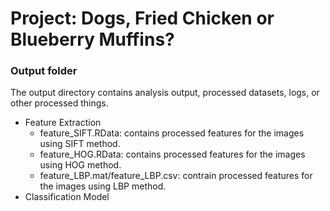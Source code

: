 # Project: Dogs, Fried Chicken or Blueberry Muffins? 
### Output folder

The output directory contains analysis output, processed datasets, logs, or other processed things.

+ Feature Extraction  
  + feature_SIFT.RData: contains processed features for the images using SIFT method. 
  + feature_HOG.RData: contains processed features for the images using HOG method.  
  + feature_LBP.mat/feature_LBP.csv: contrain processed features for the images using LBP method. 
+ Classification Model  

